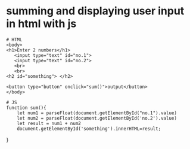 

# summing and displaying user input in html with js 

    # HTML
    <body>
    <h1>Enter 2 numbers</h1>
       <input type="text" id="no.1">
       <input type="text" id="no.2">
       <br>
       <br>
    <h2 id="something"> </h2>

    <button type="button" onclick="sum()">output</button>
    </body>

    # JS 
    function sum(){
        let num1 = parseFloat(document.getElementById("no.1").value)
        let num2 = parseFloat(document.getElementById('no.2').value)
        let result = num1 + num2
        document.getElementById('something').innerHTML=result;
}